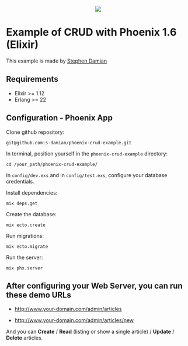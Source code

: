 <p align="center">
<a href="https://github.com/s-damian/phoenix-crud-example">
<img src="https://raw.githubusercontent.com/s-damian/medias/main/technos-logos/phoenix.jpg">
</a>
</p>

# Example of CRUD with Phoenix 1.6 (Elixir)

This example is made by [Stephen Damian](https://github.com/s-damian)

## Requirements

* Elixir >= 1.12
* Erlang >= 22

## Configuration - Phoenix App

Clone github repository:

```
git@github.com:s-damian/phoenix-crud-example.git
```

In terminal, position yourself in the ```phoenix-crud-example``` directory:

```
cd /your_path/phoenix-crud-example/
```

In ```config/dev.exs``` and in  ```config/test.exs```, configure your database credentials.

Install dependencies:

```
mix deps.get
```

Create the database:

```
mix ecto.create
```

Run migrations:

```
mix ecto.migrate
```

Run the server:

```
mix phx.server
```

## After configuring your Web Server, you can run these demo URLs

* http://www.your-domain.com/admin/articles

* http://www.your-domain.com/admin/articles/new

And you can **Create** / **Read** (listing or show a single article) / **Update** / **Delete** articles.





